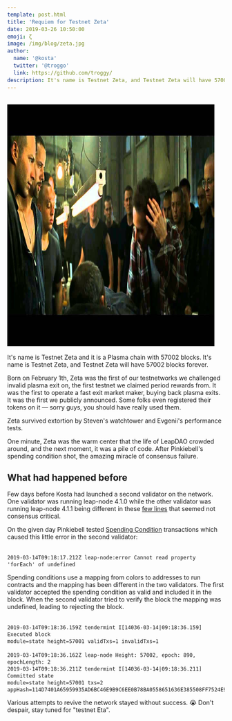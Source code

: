```yaml
---
template: post.html
title: 'Requiem for Testnet Zeta'
date: 2019-03-26 10:50:00
emoji: ζ
image: /img/blog/zeta.jpg
author:
  name: '@kosta'
  twitter: '@troggo'
  link: https://github.com/troggy/
description: It's name is Testnet Zeta, and Testnet Zeta will have 57002 blocks forever.
---
```

<br>

<img src="/img/blog/zeta.jpg" height="560" width="480" alt="Peeps gather around dead Testnet Zeta">

It's name is Testnet Zeta and it is a Plasma chain with 57002 blocks. It's name is Testnet Zeta, and Testnet Zeta will have 57002 blocks forever.

Born on February 1th, Zeta was the first of our testnetworks we challenged invalid plasma exit on, the first testnet we claimed period rewards from. It was the first to operate a fast exit market maker, buying back plasma exits. It was the first we publicly announced. Some folks even registered their tokens on it — sorry guys, you should have really used them.

Zeta survived extortion by Steven's watchtower and Evgenii's performance tests.

One minute, Zeta was the warm center that the life of LeapDAO crowded around, and the next moment, it was a pile of code. After Pinkiebell's spending condition shot, the amazing miracle of consensus failure.

## What had happened before

Few days before Kosta had launched a second validator on the network. One validator was running leap-node 4.1.0 while the other validator was running leap-node 4.1.1 being different in these [few lines](https://github.com/leapdao/leap-node/commit/f38cfa0fd2d552942d0927832c53b50e79d36789) that seemed not consensus critical. 

On the given day Pinkiebell tested [Spending Condition](https://www.youtube.com/watch?v=cB5T0buF8GI) transactions which caused this little error in the second validator:
<br><br>

```
2019-03-14T09:18:17.212Z leap-node:error Cannot read property 'forEach' of undefined
```

Spending conditions use a mapping from colors to addresses to run contracts and the mapping has been different in the two validators. The first validator accepted the spending condition as valid and included it in the block. When the second validator tried to verify the block the mapping was undefined, leading to rejecting the block.
<br><br>

```
2019-03-14T09:18:36.159Z tendermint I[14036-03-14|09:18:36.159] Executed block
module=state height=57001 validTxs=1 invalidTxs=1

2019-03-14T09:18:36.162Z leap-node Height: 57002, epoch: 890, epochLength: 2
2019-03-14T09:18:36.211Z tendermint I[14036-03-14|09:18:36.211] Committed state
module=state height=57001 txs=2 appHash=114D7401A65959935AD6BC46E9B9C6EE0B78BA0558651636E385508FF7524E93
```

Various attempts to revive the network stayed without success. 😭 Don't despair, stay tuned for "testnet Eta".
